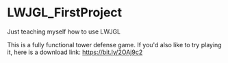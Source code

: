 # LWJGL_FirstProject
Just teaching myself how to use LWJGL

This is a fully functional tower defense game. If you'd also like to try playing it, here is a download link: https://bit.ly/2OAj9c2
